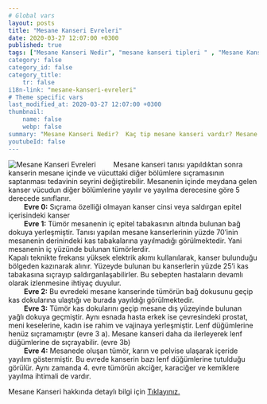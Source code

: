 ```yaml
---
# Global vars
layout: posts
title: "Mesane Kanseri Evreleri"
date: 2020-03-27 12:07:00 +0300
published: true
tags: ["Mesane Kanseri Nedir", "mesane kanseri tipleri " , "Mesane Kanseri neden olur" , "Mesane kanseri ve sigara", "Mesane Kanseri belirti", "Mesane kanseri teşhis", "Mesane kanseri evre", "Mesane kanseri tedavi", "Mesane kanseri ameliyatı", "Mesane kanseri kapalı ameliyatı" , "Mesane kanseri açık ameliyatı" , "Radikal sistektomi nedir", "Radikal sistektomi ameliyatı", "Radikal sistektomi", "Mesane Kanseri" , Bağırsaktan mesane yapılması", "Yapay mesane" , "Yapay mesane ameliyatı" , "Mesane kanseri radyoterapi" , "Mesane kanseri kemoterapi" , "Mesane kanseri ameliyatı komplikasyonları", " Mesane kanseri yan etkileri"]
category: false
category_id: false
category_title:
    tr: false
i18n-link: "mesane-kanseri-evreleri"
# Theme specific vars
last_modified_at: 2020-03-27 12:07:00 +0300
thumbnail:
    name: false
    webp: false
summary: "Mesane Kanseri Nedir?  Kaç tip mesane kanseri vardır? Mesane kanseri ve sigara? Mesane Kanseri belirtileri? Mesane kanseri teşhisi? Mesane kanseri evreleri? Mesane kanseri tedavisi, Mesane kanseri ameliyatı, Radikal sistektomi nedir? Radikal sistektomi ameliyatı nasıl yapılır? Bağırsaktan mesane yapılması, Yapay mesane"
youtubeId: false
---
```


![Mesane Kanseri Evreleri](/assets/img/Mesanekanserievre.jpeg)
&nbsp;&nbsp;&nbsp;&nbsp;&nbsp;&nbsp;&nbsp;&nbsp;Mesane kanseri tanısı yapıldıktan sonra kanserin mesane içinde ve vücuttaki diğer bölümlere sıçramasının saptanması tedavinin seyrini değiştirebilir. Mesanenin içinde meydana gelen kanser vücudun diğer bölümlerine yayılır ve yayılma derecesine göre 5 derecede sınıflanır.  
&nbsp;&nbsp;&nbsp;&nbsp;&nbsp;&nbsp;&nbsp;&nbsp;**Evre 0:** Sıçrama özelliği olmayan kanser cinsi  veya saldırgan epitel içerisindeki kanser  
&nbsp;&nbsp;&nbsp;&nbsp;&nbsp;&nbsp;&nbsp;&nbsp;**Evre 1:** Tümör mesanenin iç epitel tabakasının altında bulunan bağ dokuya yerleşmiştir. Tanısı yapılan mesane kanserlerinin yüzde 70’inin mesanenin derinindeki kas tabakalarına yayılmadığı görülmektedir. Yani mesanenin iç yüzünde bulunan tümörlerdir.  
Kapalı teknikte frekansı yüksek elektrik akımı kullanılarak, kanser bulunduğu bölgeden kazınarak alınır. Yüzeyde bulunan bu kanserlerin yüzde 25’i kas tabakasına sıçrayıp saldırganlaşabilirler. Bu sebepten hastaların devamlı olarak izlenmesine ihtiyaç duyulur.  
&nbsp;&nbsp;&nbsp;&nbsp;&nbsp;&nbsp;&nbsp;&nbsp;**Evre 2:** Bu evredeki mesane kanserinde tümörün bağ dokusunu geçip kas dokularına ulaştığı ve burada yayıldığı görülmektedir.  
&nbsp;&nbsp;&nbsp;&nbsp;&nbsp;&nbsp;&nbsp;&nbsp;**Evre 3:** Tümör kas dokularını geçip mesane dış yüzeyinde bulunan yağlı dokuya geçmiştir. Aynı esnada hasta erkek ise çevresindeki prostat, meni keselerine, kadın ise rahim ve vajinaya yerleşmiştir. Lenf düğümlerine henüz sıçramamıştır (evre 3 a). Mesane kanseri daha da ilerleyerek lenf düğümlerine de sıçrayabilir. (evre 3b)  
&nbsp;&nbsp;&nbsp;&nbsp;&nbsp;&nbsp;&nbsp;&nbsp;**Evre 4:** Mesanede oluşan tümör, karın ve pelvise ulaşarak içeride yayılım göstermiştir. Bu evrede kanserin bazı lenf düğümlerine tutulduğu görülür. Aynı zamanda 4. evre tümörün akciğer, karaciğer ve kemiklere yayılma ihtimali de vardır.    

Mesane Kanseri hakkında detaylı bilgi için [Tıklayınız.](https://www.onoluroloji.com/mesane-kanseri)
